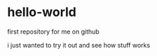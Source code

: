 # hello-world
first repository for me on github

i just wanted to try it out and see how stuff works
